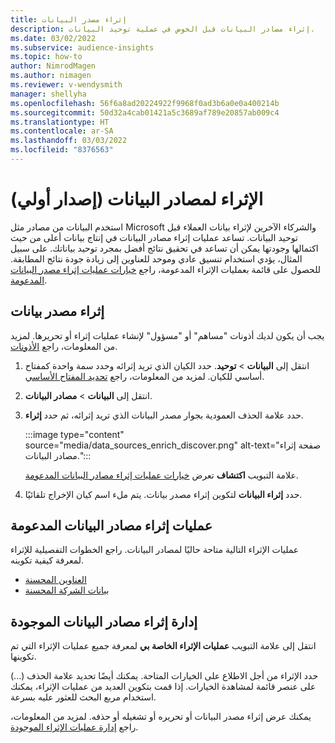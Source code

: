```yaml
---
title: إثراء مصدر البيانات
description: إثراء مصادر البيانات قبل الخوض في عملية توحيد البيانات.
ms.date: 03/02/2022
ms.subservice: audience-insights
ms.topic: how-to
author: NimrodMagen
ms.author: nimagen
ms.reviewer: v-wendysmith
manager: shellyha
ms.openlocfilehash: 56f6a8ad20224922f9968f0ad3b6a0e0a400214b
ms.sourcegitcommit: 50d32a4cab01421a5c3689af789e20857ab009c4
ms.translationtype: HT
ms.contentlocale: ar-SA
ms.lasthandoff: 03/03/2022
ms.locfileid: "8376563"
---
```

# <a name="enrichment-for-data-sources-preview"></a>الإثراء لمصادر البيانات (إصدار أولي)

استخدم البيانات من مصادر مثل Microsoft والشركاء الآخرين لإثراء بيانات العملاء قبل توحيد البيانات. تساعد عمليات إثراء مصادر البيانات في إنتاج بيانات أعلى من حيث اكتمالها وجودتها يمكن أن تساعد في تحقيق نتائج أفضل بمجرد توحيد بياناتك. على سبيل المثال، يؤدي استخدام تنسيق عادي وموحد للعناوين إلى زيادة جودة نتائج المطابقة. للحصول على قائمة بعمليات الإثراء المدعومة، راجع [خيارات عمليات إثراء مصدر البيانات المدعومة](#supported-data-source-enrichments).

## <a name="enrich-a-data-source"></a>إثراء مصدر بيانات

يجب أن يكون لديك أذونات "مساهم" أو "مسؤول" لإنشاء عمليات إثراء أو تحريرها. لمزيد من المعلومات، راجع [الأذونات](permissions.md).  

1. انتقل إلى **البيانات** > **توحيد**. حدد الكيان الذي تريد إثرائه وحدد سمة واحدة كمفتاح أساسي للكيان. لمزيد من المعلومات، راجع [تحديد المفتاح الأساسي](map-entities.md#select-primary-key-and-semantic-type-for-attributes).

1. انتقل إلى **البيانات** > **مصادر البيانات**.
 
1. حدد علامة الحذف العمودية بجوار مصدر البيانات الذي تريد إثرائه، ثم حدد **إثراء**.

   :::image type="content" source="media/data_sources_enrich_discover.png" alt-text="صفحة إثراء مصادر البيانات.":::

   علامة التبويب **اكتشاف** تعرض [خيارات عمليات إثراء مصادر البيانات المدعومة](#supported-data-source-enrichments).

1. حدد **إثراء البيانات** لتكوين إثراء مصدر بيانات. يتم ملء اسم كيان الإخراج تلقائيًا.

## <a name="supported-data-source-enrichments"></a>عمليات إثراء مصادر البيانات المدعومة

عمليات الإثراء التالية متاحة حاليًا لمصادر البيانات. راجع الخطوات التفصيلية للإثراء لمعرفة كيفية تكوينه.

- [العناوين المحسنة](enrichment-enhanced-addresses.md)
- [بيانات الشركة المحسنة](enrichment-enhanced-company-data.md)

## <a name="manage-existing-data-source-enrichments"></a>إدارة إثراء مصادر البيانات الموجودة

انتقل إلى علامة التبويب **عمليات الإثراء الخاصة بي** لمعرفة جميع عمليات الإثراء التي تم تكوينها.

حدد الإثراء من أجل الاطلاع على الخيارات المتاحة. يمكنك أيضًا تحديد علامة الحذف (...) على عنصر قائمة لمشاهدة الخيارات. إذا قمت بتكوين العديد من عمليات الإثراء، يمكنك استخدام مربع البحث للعثور عليه بسرعة.

يمكنك عرض إثراء مصدر البيانات أو تحريره أو تشغيله أو حذفه. لمزيد من المعلومات، راجع [إدارة عمليات الإثراء الموجودة](enrichment-hub.md).
